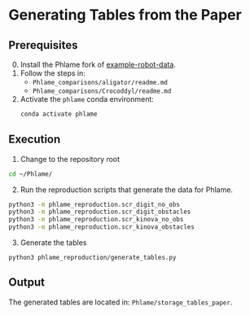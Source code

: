 # Generating Tables from the Paper

## Prerequisites
0. Install the Phlame fork of [example-robot-data](https://github.com/roahmlab/example-robot-data-roahmlab-phlame).
1. Follow the steps in:
   - `Phlame_comparisons/aligator/readme.md`
   - `Phlame_comparisons/Crocoddyl/readme.md`
2. Activate the `phlame` conda environment:
   ```bash
   conda activate phlame
   ```

## Execution

1. Change to the repository root
```bash
cd ~/Phlame/
```

2. Run the reproduction scripts that generate the data for Phlame.

```bash
python3 -m phlame_reproduction.scr_digit_no_obs
python3 -m phlame_reproduction.scr_digit_obstacles
python3 -m phlame_reproduction.scr_kinova_no_obs
python3 -m phlame_reproduction.scr_kinova_obstacles
```

3. Generate the tables
```
python3 phlame_reproduction/generate_tables.py
```

## Output
The generated tables are located in: `Phlame/storage_tables_paper`.